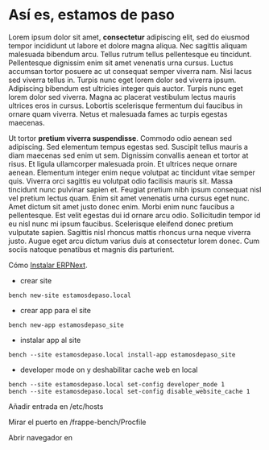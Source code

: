 
# Así es, estamos de paso

Lorem ipsum dolor sit amet, **consectetur** adipiscing elit, sed do eiusmod tempor incididunt ut labore et dolore magna aliqua. Nec sagittis aliquam malesuada bibendum arcu. Tellus rutrum tellus pellentesque eu tincidunt. Pellentesque dignissim enim sit amet venenatis urna cursus. Luctus accumsan tortor posuere ac ut consequat semper viverra nam. Nisi lacus sed viverra tellus in. Turpis nunc eget lorem dolor sed viverra ipsum. Adipiscing bibendum est ultricies integer quis auctor. Turpis nunc eget lorem dolor sed viverra. Magna ac placerat vestibulum lectus mauris ultrices eros in cursus. Lobortis scelerisque fermentum dui faucibus in ornare quam viverra. Netus et malesuada fames ac turpis egestas maecenas.

Ut tortor **pretium viverra suspendisse**. Commodo odio aenean sed adipiscing. Sed elementum tempus egestas sed. Suscipit tellus mauris a diam maecenas sed enim ut sem. Dignissim convallis aenean et tortor at risus. Et ligula ullamcorper malesuada proin. Et ultrices neque ornare aenean. Elementum integer enim neque volutpat ac tincidunt vitae semper quis. Viverra orci sagittis eu volutpat odio facilisis mauris sit. Massa tincidunt nunc pulvinar sapien et. Feugiat pretium nibh ipsum consequat nisl vel pretium lectus quam. Enim sit amet venenatis urna cursus eget nunc. Amet dictum sit amet justo donec enim. Morbi enim nunc faucibus a pellentesque. Est velit egestas dui id ornare arcu odio. Sollicitudin tempor id eu nisl nunc mi ipsum faucibus. Scelerisque eleifend donec pretium vulputate sapien. Sagittis nisl rhoncus mattis rhoncus urna neque viverra justo. Augue eget arcu dictum varius duis at consectetur lorem donec. Cum sociis natoque penatibus et magnis dis parturient.

Cómo [Instalar ERPNext](/erpnext/instalar).

- crear site
```shell
bench new-site estamosdepaso.local
```

- crear app para el site
```shell
bench new-app estamosdepaso_site
```

- instalar app al site
```shell
bench --site estamosdepaso.local install-app estamosdepaso_site
```

- developer mode on y deshabilitar cache web en local
```shell
bench --site estamosdepaso.local set-config developer_mode 1
bench --site estamosdepaso.local set-config disable_website_cache 1
```

Añadir entrada en /etc/hosts

Mirar el puerto en /frappe-bench/Procfile

Abrir navegador en 
